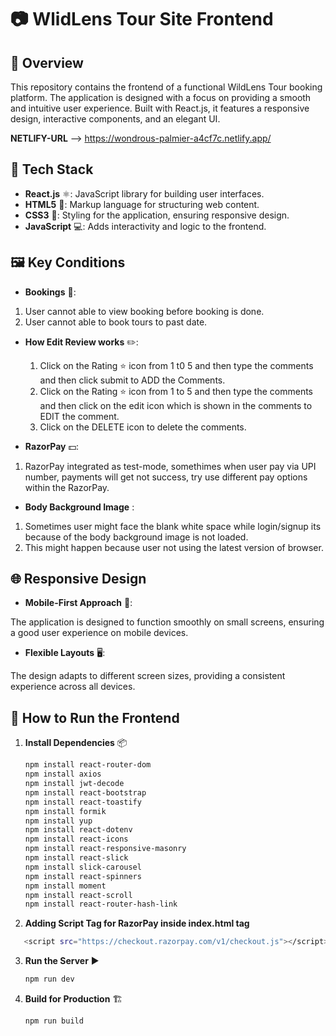 # 📷 WlidLens Tour Site Frontend

## 🚀 Overview

This repository contains the frontend of a functional WildLens Tour booking platform. The application is designed with a focus on providing a smooth and intuitive user experience. Built with React.js, it features a responsive design, interactive components, and an elegant UI.

**NETLIFY-URL** --> https://wondrous-palmier-a4cf7c.netlify.app/

## 🧰 Tech Stack

- **React.js** ⚛️: JavaScript library for building user interfaces.
- **HTML5** 📝: Markup language for structuring web content.
- **CSS3** 🎨: Styling for the application, ensuring responsive design.
- **JavaScript** 💻: Adds interactivity and logic to the frontend.

## 🖼️ Key Conditions

- **Bookings** 🧾: 

1. User cannot able to view booking before booking is done. 
2. User cannot able to book tours to past date.

- **How Edit Review works** ✏️:

  1.  Click on the Rating ⭐ icon from 1 t0 5 and then type the comments and then click submit to ADD the Comments.
  2.  Click on the Rating ⭐ icon from 1 to 5 and then type the comments and then click on the edit icon which is shown in the comments to EDIT the comment.
  3.  Click on the DELETE icon to delete the comments.

- **RazorPay** 💵:

 1. RazorPay integrated as test-mode, somethimes when user pay via UPI number, payments will get not success, try use different pay options within the RazorPay.

- **Body Background Image** : 

1. Sometimes user might face the blank white space while login/signup its because of the body background image is not loaded. 
2. This might happen because user not using the latest version of browser.

## 🌐 Responsive Design

- **Mobile-First Approach** 📲: 

The application is designed to function smoothly on small screens, ensuring a good user experience on mobile devices.

- **Flexible Layouts** 🖥️:

 The design adapts to different screen sizes, providing a consistent experience across all devices.

## 🧪 How to Run the Frontend

1. **Install Dependencies** 📦

   ```bash
   npm install react-router-dom
   npm install axios
   npm install jwt-decode
   npm install react-bootstrap
   npm install react-toastify
   npm install formik
   npm install yup
   npm install react-dotenv
   npm install react-icons
   npm install react-responsive-masonry
   npm install react-slick
   npm install slick-carousel
   npm install react-spinners
   npm install moment
   npm install react-scroll
   npm install react-router-hash-link  
   ```

2. **Adding Script Tag for RazorPay inside index.html <head/> tag**

```bash
   <script src="https://checkout.razorpay.com/v1/checkout.js"></script>
```

3. **Run the Server** ▶️
   ```bash
   npm run dev
   ```

4. **Build for Production** 🏗️
   ```bash
   npm run build
   ```
